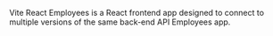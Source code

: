Vite React Employees is a React frontend app designed to connect to multiple
versions of the same back-end API Employees app.
